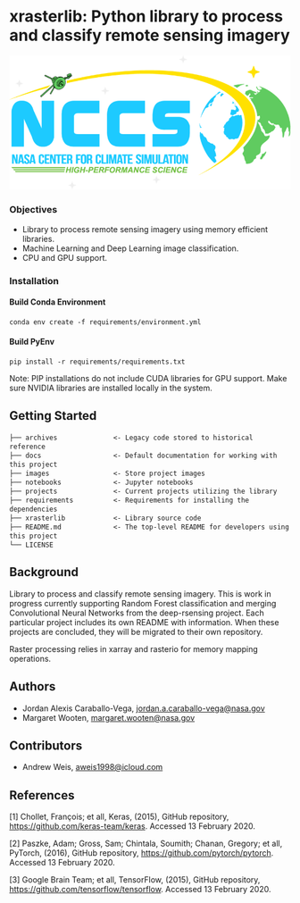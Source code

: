 # xrasterlib: Python library to process and classify remote sensing imagery

![nccs-logo](images/nccslogo.png)

### Objectives

- Library to process remote sensing imagery using memory efficient libraries.
- Machine Learning and Deep Learning image classification.
- CPU and GPU support.

### Installation

#### Build Conda Environment
```
conda env create -f requirements/environment.yml
```

#### Build PyEnv
```
pip install -r requirements/requirements.txt
```
Note: PIP installations do not include CUDA libraries for GPU support. Make sure
NVIDIA libraries are installed locally in the system.

## Getting Started

```
├── archives              <- Legacy code stored to historical reference
├── docs                  <- Default documentation for working with this project
├── images                <- Store project images
├── notebooks             <- Jupyter notebooks
├── projects              <- Current projects utilizing the library
├── requirements          <- Requirements for installing the dependencies
├── xrasterlib            <- Library source code
├── README.md             <- The top-level README for developers using this project
└── LICENSE
```

## Background

Library to process and classify remote sensing imagery. This is work in progress currently supporting
Random Forest classification and merging Convolutional Neural Networks from the deep-rsensing project.
Each particular project includes its own README with information. When these projects are concluded,
they will be migrated to their own repository.

Raster processing relies in xarray and rasterio for memory mapping operations.

## Authors

* Jordan Alexis Caraballo-Vega, jordan.a.caraballo-vega@nasa.gov
* Margaret Wooten, margaret.wooten@nasa.gov

## Contributors

* Andrew Weis, aweis1998@icloud.com

## References

[1] Chollet, François; et all, Keras, (2015), GitHub repository, https://github.com/keras-team/keras. Accessed 13 February 2020.

[2] Paszke, Adam; Gross, Sam; Chintala, Soumith; Chanan, Gregory; et all, PyTorch, (2016), GitHub repository, https://github.com/pytorch/pytorch. Accessed 13 February 2020.

[3] Google Brain Team; et all, TensorFlow, (2015), GitHub repository, https://github.com/tensorflow/tensorflow. Accessed 13 February 2020.